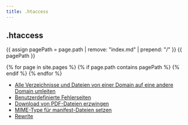 ```yaml
---
title: .htaccess
---
```


## .htaccess

{{ assign pagePath = page.path | remove: "index.md" | prepend: "/" }}
{{ pagePath }}

{% for page in site.pages %}
  {% if page.path contains pagePath %}
  {% endif %}
{% endfor %}

- [Alle Verzeichnisse und Dateien von einer Domain auf eine andere Domain umleiten](alle-verzeichnisse-und-dateien-von-einer-domain-auf-eine-andere-domain-umleiten)
- [Benutzerdefinierte Fehlerseiten](benutzerdefinierte-fehlerseiten)
- [Download von PDF-Dateien erzwingen](download-von-pdf-dateien-erzwingen)
- [MIME-Type für manifest-Dateien setzen](mime-type-fuer-manifest-dateien-setzen)
- [Rewrite](rewrite)
